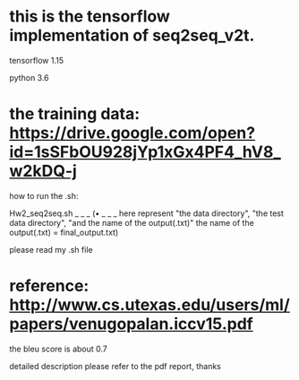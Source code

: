 # this is the tensorflow implementation of seq2seq_v2t.

tensorflow 1.15

python 3.6

# the training data: https://drive.google.com/open?id=1sSFbOU928jYp1xGx4PF4_hV8_w2kDQ-j

how to run the .sh:

Hw2_seq2seq.sh _ _ _
(•	_ _ _ here represent "the data directory", "the test data directory", "and the name of the output(.txt)"
the name of the output(.txt) = final_output.txt)


please read my .sh file


# reference: http://www.cs.utexas.edu/users/ml/papers/venugopalan.iccv15.pdf

the bleu score is about 0.7

detailed description please refer to the pdf report, thanks
